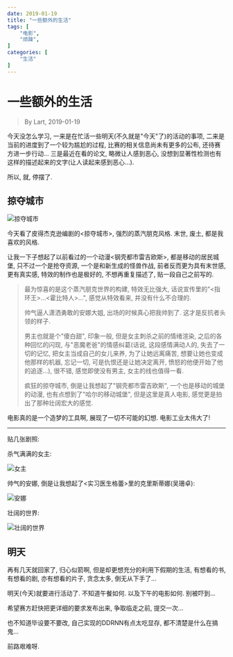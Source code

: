 ```yaml
---
date: 2019-01-19
title: "一些额外的生活"
tags: [
    "电影",
    "烦躁",
]
categories: [
    "生活"
]
---
```


# 一些额外的生活

> By Lart, 2019-01-19

今天没怎么学习, 一来是在忙活一些明天(不久就是"今天"了)的活动的事项, 二来是当前的进度到了一个较为尴尬的过程, 比赛的相关信息尚未有更多的公布, 还待赛方进一步行动... 三是最近在看的论文, 略微让人感到恶心, 没想到显著性检测也有这样的描述起来的文字(让人读起来感到恶心...).

所以, 就, 停摆了.

## 掠夺城市

![掠夺城市](http://n.sinaimg.cn/translate/688/w600h888/20190119/orYF-hrvcwnk7311500.jpg)

今天看了皮得杰克逊编剧的<掠夺城市>, 强烈的蒸汽朋克风格. 末世, 废土, 都是我喜欢的风格.

让我一下子想起了以前看过的一个动漫<钢壳都市雷吉欧斯>, 都是移动的居民城堡, 只不过一个是抢夺资源, 一个是和新生成的怪兽作战, 前者反而更为具有末世感, 更有真实感, 特效的制作也是极好的, 不想再重复描述了, 贴一段自己之前写的.

> 最为惊喜的是这个蒸汽朋克世界的构建, 特效无比强大, 话说宣传里的"<指环王>...<霍比特人>...", 感觉从特效看来, 并没有什么不合理的.
>
> 帅气逼人潇洒勇敢的安娜大姐, 出场的时候真心把我帅到了. 这才是反抗者头领的样子.
>
> 男主也就是个"傻白甜", 印象一般, 但是女主刺杀之前的情绪渲染, 之后的各种回忆的闪现, 与"恶魔老爸"的情感纠葛(话说, 这段感情满动人的, 失去了一切的记忆, 把女主当成自己的女儿来养, 为了让她远离痛苦, 想要让她也变成他那样的机器, 忘记一切, 可是仇恨还是让她决定离开, 愤怒的他便开始了他的追逐...), 很不错, 感觉即使没有男主, 女主的线也值得一看.
>
> 疯狂的掠夺城市, 倒是让我想起了"钢壳都市雷吉欧斯", 一个也是移动的城堡的动漫, 也有点想到了"哈尔的移动城堡", 但是这里是真人电影, 感觉更是拍出了那种壮阔宏大的感觉.

电影真的是一个造梦的工具啊, 展现了一切不可能的幻想. 电影工业太伟大了!

---

贴几张剧照:

杀气满满的女主:

![女主](http://img5.mtime.cn/pi/2018/06/05/155438.42302311_235X235.jpg)

帅气的安娜, 倒是让我想起了<实习医生格蕾>里的克里斯蒂娜(吴珊卓):

![安娜](http://img5.mtime.cn/pi/2018/06/05/155442.66388557_235X235.jpg)

壮阔的世界:

![壮阔的世界](http://img5.mtime.cn/pi/2017/12/19/144928.81906922_1000X1000.jpg)

## 明天

再有几天就回家了, 归心似箭啊, 但是却更想充分的利用下假期的生活, 有想看的书, 有想看的剧, 亦有想看的片子, 贪念太多, 倒无从下手了...

明天(今天)就要进行活动了. 不知道午餐如何. 以及下午的电影如何. 别被吓到...

希望赛方赶快把更详细的要求发布出来, 争取临走之前, 提交一次...

也不知道毕设要不要改, 自己实现的DDRNN有点太吃显存, 都不清楚是什么在搞鬼...

前路艰难呀.
